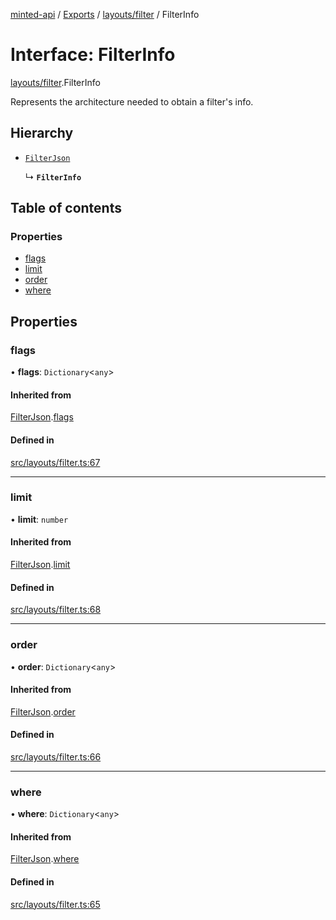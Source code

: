 [minted-api](../README.md) / [Exports](../modules.md) / [layouts/filter](../modules/layouts_filter.md) / FilterInfo

# Interface: FilterInfo

[layouts/filter](../modules/layouts_filter.md).FilterInfo

Represents the architecture needed to obtain a filter's info.

## Hierarchy

- [`FilterJson`](layouts_filter.FilterJson.md)

  ↳ **`FilterInfo`**

## Table of contents

### Properties

- [flags](layouts_filter.FilterInfo.md#flags)
- [limit](layouts_filter.FilterInfo.md#limit)
- [order](layouts_filter.FilterInfo.md#order)
- [where](layouts_filter.FilterInfo.md#where)

## Properties

### flags

• **flags**: `Dictionary`<`any`\>

#### Inherited from

[FilterJson](layouts_filter.FilterJson.md).[flags](layouts_filter.FilterJson.md#flags)

#### Defined in

[src/layouts/filter.ts:67](https://github.com/ianzepp/minted-api-ts/blob/ce6db2f/src/layouts/filter.ts#L67)

___

### limit

• **limit**: `number`

#### Inherited from

[FilterJson](layouts_filter.FilterJson.md).[limit](layouts_filter.FilterJson.md#limit)

#### Defined in

[src/layouts/filter.ts:68](https://github.com/ianzepp/minted-api-ts/blob/ce6db2f/src/layouts/filter.ts#L68)

___

### order

• **order**: `Dictionary`<`any`\>

#### Inherited from

[FilterJson](layouts_filter.FilterJson.md).[order](layouts_filter.FilterJson.md#order)

#### Defined in

[src/layouts/filter.ts:66](https://github.com/ianzepp/minted-api-ts/blob/ce6db2f/src/layouts/filter.ts#L66)

___

### where

• **where**: `Dictionary`<`any`\>

#### Inherited from

[FilterJson](layouts_filter.FilterJson.md).[where](layouts_filter.FilterJson.md#where)

#### Defined in

[src/layouts/filter.ts:65](https://github.com/ianzepp/minted-api-ts/blob/ce6db2f/src/layouts/filter.ts#L65)
